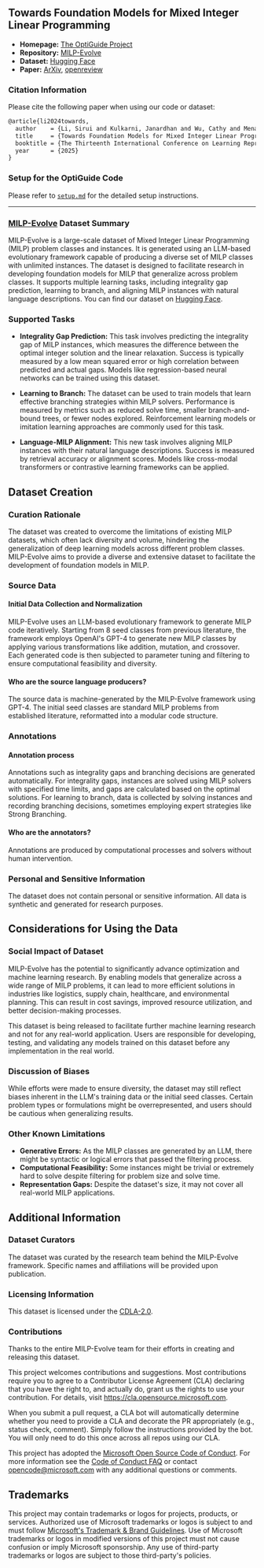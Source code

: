 
## Towards Foundation Models for Mixed Integer Linear Programming

- **Homepage:** [The OptiGuide Project](https://www.microsoft.com/en-us/research/project/optiguide-genai-for-supply-chain-optimization/?msockid=1a1ccce4197d663e1c2bdd4318e1678d)
- **Repository:** [MILP-Evolve](https://github.com/microsoft/OptiGuide/tree/main/milp-evolve)
- **Dataset:** [Hugging Face](https://huggingface.co/datasets/microsoft/MILP-Evolve)
- **Paper:** [ArXiv](https://arxiv.org/abs/2410.08288), [openreview](https://openreview.net/forum?id=6yENDA7J4G)


### Citation Information

Please cite the following paper when using our code or dataset:

```latex
@article{li2024towards,
  author    = {Li, Sirui and Kulkarni, Janardhan and Wu, Cathy and Menache, Ishai and Li, Beibin},
  title     = {Towards Foundation Models for Mixed Integer Linear Programming},
  booktitle = {The Thirteenth International Conference on Learning Representations},
  year      = {2025}
}
```

### Setup for the OptiGuide Code
Please refer to [`setup.md`](https://github.com/microsoft/OptiGuide/blob/main/milp-evolve/setup.md) for the detailed setup instructions.


----

### [MILP-Evolve](https://huggingface.co/datasets/microsoft/MILP-Evolve) Dataset Summary

MILP-Evolve is a large-scale dataset of Mixed Integer Linear Programming (MILP) problem classes and instances. It is generated using an LLM-based evolutionary framework capable of producing a diverse set of MILP classes with unlimited instances. The dataset is designed to facilitate research in developing foundation models for MILP that generalize across problem classes. It supports multiple learning tasks, including integrality gap prediction, learning to branch, and aligning MILP instances with natural language descriptions. You can find our dataset on [Hugging Face](https://huggingface.co/datasets/microsoft/MILP-Evolve).

### Supported Tasks
- **Integrality Gap Prediction:** This task involves predicting the integrality gap of MILP instances, which measures the difference between the optimal integer solution and the linear relaxation. Success is typically measured by a low mean squared error or high correlation between predicted and actual gaps. Models like regression-based neural networks can be trained using this dataset.

- **Learning to Branch:** The dataset can be used to train models that learn effective branching strategies within MILP solvers. Performance is measured by metrics such as reduced solve time, smaller branch-and-bound trees, or fewer nodes explored. Reinforcement learning models or imitation learning approaches are commonly used for this task.

- **Language-MILP Alignment:** This new task involves aligning MILP instances with their natural language descriptions. Success is measured by retrieval accuracy or alignment scores. Models like cross-modal transformers or contrastive learning frameworks can be applied.

## Dataset Creation

### Curation Rationale

The dataset was created to overcome the limitations of existing MILP datasets, which often lack diversity and volume, hindering the generalization of deep learning models across different problem classes. MILP-Evolve aims to provide a diverse and extensive dataset to facilitate the development of foundation models in MILP.

### Source Data

#### Initial Data Collection and Normalization

MILP-Evolve uses an LLM-based evolutionary framework to generate MILP code iteratively. Starting from 8 seed classes from previous literature, the framework employs OpenAI's GPT-4 to generate new MILP classes by applying various transformations like addition, mutation, and crossover. Each generated code is then subjected to parameter tuning and filtering to ensure computational feasibility and diversity.

#### Who are the source language producers?

The source data is machine-generated by the MILP-Evolve framework using GPT-4. The initial seed classes are standard MILP problems from established literature, reformatted into a modular code structure.

### Annotations

#### Annotation process

Annotations such as integrality gaps and branching decisions are generated automatically. For integrality gaps, instances are solved using MILP solvers with specified time limits, and gaps are calculated based on the optimal solutions. For learning to branch, data is collected by solving instances and recording branching decisions, sometimes employing expert strategies like Strong Branching.

#### Who are the annotators?

Annotations are produced by computational processes and solvers without human intervention.

### Personal and Sensitive Information

The dataset does not contain personal or sensitive information. All data is synthetic and generated for research purposes.

## Considerations for Using the Data

### Social Impact of Dataset

MILP-Evolve has the potential to significantly advance optimization and machine learning research. By enabling models that generalize across a wide range of MILP problems, it can lead to more efficient solutions in industries like logistics, supply chain, healthcare, and environmental planning. This can result in cost savings, improved resource utilization, and better decision-making processes.

This dataset is being released to facilitate further machine learning research and not for any real-world application. Users are responsible for developing, testing, and validating any models trained on this dataset before any implementation in the real world.

### Discussion of Biases

While efforts were made to ensure diversity, the dataset may still reflect biases inherent in the LLM's training data or the initial seed classes. Certain problem types or formulations might be overrepresented, and users should be cautious when generalizing results.

### Other Known Limitations

- **Generative Errors:** As the MILP classes are generated by an LLM, there might be syntactic or logical errors that passed the filtering process.
- **Computational Feasibility:** Some instances might be trivial or extremely hard to solve despite filtering for problem size and solve time.
- **Representation Gaps:** Despite the dataset's size, it may not cover all real-world MILP applications.

## Additional Information

### Dataset Curators

The dataset was curated by the research team behind the MILP-Evolve framework. Specific names and affiliations will be provided upon publication.

### Licensing Information

This dataset is licensed under the [CDLA-2.0](https://cdla.dev/permissive-2-0/).

### Contributions

Thanks to the entire MILP-Evolve team for their efforts in creating and releasing this dataset.

This project welcomes contributions and suggestions.  Most contributions require you to agree to a
Contributor License Agreement (CLA) declaring that you have the right to, and actually do, grant us
the rights to use your contribution. For details, visit https://cla.opensource.microsoft.com.

When you submit a pull request, a CLA bot will automatically determine whether you need to provide
a CLA and decorate the PR appropriately (e.g., status check, comment). Simply follow the instructions
provided by the bot. You will only need to do this once across all repos using our CLA.

This project has adopted the [Microsoft Open Source Code of Conduct](https://opensource.microsoft.com/codeofconduct/).
For more information see the [Code of Conduct FAQ](https://opensource.microsoft.com/codeofconduct/faq/) or
contact [opencode@microsoft.com](mailto:opencode@microsoft.com) with any additional questions or comments.

## Trademarks

This project may contain trademarks or logos for projects, products, or services. Authorized use of Microsoft 
trademarks or logos is subject to and must follow 
[Microsoft's Trademark & Brand Guidelines](https://www.microsoft.com/en-us/legal/intellectualproperty/trademarks/usage/general).
Use of Microsoft trademarks or logos in modified versions of this project must not cause confusion or imply Microsoft sponsorship.
Any use of third-party trademarks or logos are subject to those third-party's policies.
